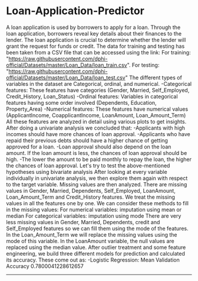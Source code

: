# Loan-Application-Predictor
A loan application is used by borrowers to apply for a loan. Through the loan application, borrowers reveal key details about their finances to the lender. The loan application is crucial to determine whether the lender will grant the request for funds or credit. The data for training and testing has been taken from a CSV file that can be accessed using the link:
For training: "https://raw.githubusercontent.com/dphi-official/Datasets/master/Loan_Data/loan_train.csv".
For testing: "https://raw.githubusercontent.com/dphi-official/Datasets/master/Loan_Data/loan_test.csv"
The different types of variables in the dataset are Categorical, ordinal, and numerical.
-Categorical features: These features have categories (Gender, Married, Self_Employed, Credit_History, Loan_Status) -Ordinal features: Variables in categorical features having some order involved (Dependents, Education, Property_Area) -Numerical features: These features have numerical values (ApplicantIncome, CoapplicantIncome, LoanAmount, Loan_Amount_Term)
All these features are analyzed in detail using various plots to get insights.
After doing a univariate analysis we concluded that:
-Applicants with high incomes should have more chances of loan approval. -Applicants who have repaid their previous debts should have a higher chance of getting approved for a loan. -Loan approval should also depend on the loan amount. If the loan amount is less, the chances of loan approval should be high. -The lower the amount to be paid monthly to repay the loan, the higher the chances of loan approval. Let's try to test the above-mentioned hypotheses using bivariate analysis
After looking at every variable individually in univariate analysis, we then explore them again with respect to the target variable.
Missing values are then analyzed. There are missing values in Gender, Married, Dependents, Self_Employed, LoanAmount, Loan_Amount_Term and Credit_History features.
We treat the missing values in all the features one by one.
We can consider these methods to fill in the missing values:
For numerical variables: imputation using mean or median For categorical variables: imputation using mode There are very less missing values in Gender, Married, Dependents, credit and Self_Employed features so we can fill them using the mode of the features. In the Loan_Amount_Term we will replace the missing values using the mode of this variable. In the LoanAmount variable, the null values are replaced using the median value. After outlier treatment and some feature engineering, we build three different models for prediction and calculated its accuracy.
These come out as: -Logistic Regression: Mean Validation Accuracy 0.7800041228612657
****
